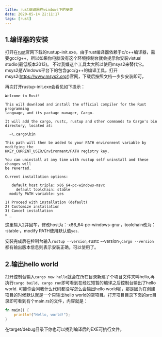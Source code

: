 ```yaml
---
title: rust编译器在windows下的安装
date: 2020-05-14 22:11:17
tags: [rust]
---
```


## 1.编译器的安装

打开在[rust](https://www.rust-lang.org/)官网下载的rustup-init.exe，由于rust编译器依赖于c/c++编译器，需要gcc/g++，所以如果你电脑没有这个环境控制台就会提示你安装vistual studio(最低版本2013)。
不过我嫌这个工具太大所以使用msys2来替代它。msys2是Windows平台下的包含gcc/g++的编译工具。打开msys2(https://www.msys2.org/)官网，下载后按照文档一步步安装即可。
<!--more-->

再次打开rustup-init.exe会看见如下提示：
```
Welcome to Rust!

This will download and install the official compiler for the Rust programming
language, and its package manager, Cargo.

It will add the cargo, rustc, rustup and other commands to Cargo's bin
directory, located at:

  ~\.cargo\bin

This path will then be added to your PATH environment variable by modifying the
HKEY_CURRENT_USER/Environment/PATH registry key.

You can uninstall at any time with rustup self uninstall and these changes will
be reverted.

Current installation options:

   default host triple: x86_64-pc-windows-msvc
     default toolchain: stable
  modify PATH variable: yes

1) Proceed with installation (default)    
2) Customize installation 
3) Cancel installation
> _

```
这里输入2并回车，修改host为：·x86_64-pc-windows-gnu·，toolchain改为：·stable·，modify PATH使用默认值`yes`.

安装完成后在控制台输入`rustup --version`,·rustc --version·,`cargo --version`都有输出版本信息则表示安装正确，可以使用了。

## 2.输出hello world

打开控制台输入`cargo new hello`就会在所在目录新建了个项目文件夹叫hello,再执行`cargo build`、`cargo run`即可看到在经过短暂的编译之后控制台输出了hello world.
可能你会问我什么代码都没写怎么会输出hello world呢，那是因为在创建项目的时候默认就是一个只输出hello world的空项目。打开项目目录下面的src目录即可看到有个main.rs的文件，内容就是：
```rust
fn main() {
    println!("Hello, world!");
}

```
在target/debug目录下你也可以找到编译后的EXE可执行文件。
